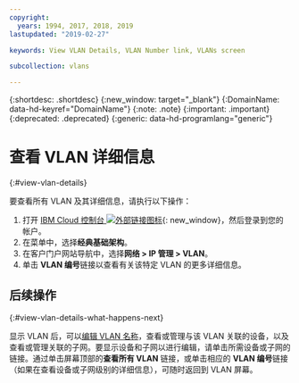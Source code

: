 ```yaml
---
copyright:
  years: 1994, 2017, 2018, 2019
lastupdated: "2019-02-27"

keywords: View VLAN Details, VLAN Number link, VLANs screen

subcollection: vlans

---
```


{:shortdesc: .shortdesc}
{:new_window: target="_blank"}
{:DomainName: data-hd-keyref="DomainName"}
{:note: .note}
{:important: .important}
{:deprecated: .deprecated}
{:generic: data-hd-programlang="generic"}

# 查看 VLAN 详细信息
{:#view-vlan-details}

要查看所有 VLAN 及其详细信息，请执行以下操作：

1. 打开 [IBM Cloud 控制台 ![外部链接图标](../../icons/launch-glyph.svg "外部链接图标")](https://{DomainName}/){: new_window}，然后登录到您的帐户。
2. 在菜单中，选择**经典基础架构**。
3. 在客户门户网站导航中，选择**网络 > IP 管理 > VLAN**。
4. 单击 **VLAN 编号**链接以查看有关该特定 VLAN 的更多详细信息。

## 后续操作
{:#view-vlan-details-what-happens-next}

显示 VLAN 后，可以[编辑 VLAN 名称](/docs/infrastructure/vlans?topic=vlans-edit-vlan-name)，查看或管理与该 VLAN 关联的设备，以及查看或管理关联的子网。要显示设备和子网以进行编辑，请单击所需设备或子网的链接。通过单击屏幕顶部的**查看所有 VLAN** 链接，或单击相应的 **VLAN 编号**链接（如果在查看设备或子网级别的详细信息），可随时返回到 VLAN 屏幕。
